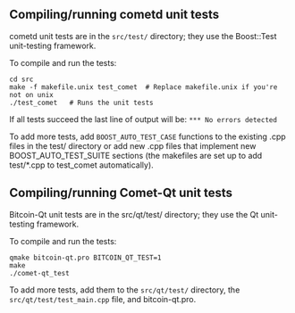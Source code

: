Compiling/running cometd unit tests
------------------------------------

cometd unit tests are in the `src/test/` directory; they
use the Boost::Test unit-testing framework.

To compile and run the tests:

	cd src
	make -f makefile.unix test_comet  # Replace makefile.unix if you're not on unix
	./test_comet   # Runs the unit tests

If all tests succeed the last line of output will be:
`*** No errors detected`

To add more tests, add `BOOST_AUTO_TEST_CASE` functions to the existing
.cpp files in the test/ directory or add new .cpp files that
implement new BOOST_AUTO_TEST_SUITE sections (the makefiles are
set up to add test/*.cpp to test_comet automatically).


Compiling/running Comet-Qt unit tests
---------------------------------------

Bitcoin-Qt unit tests are in the src/qt/test/ directory; they
use the Qt unit-testing framework.

To compile and run the tests:

	qmake bitcoin-qt.pro BITCOIN_QT_TEST=1
	make
	./comet-qt_test

To add more tests, add them to the `src/qt/test/` directory,
the `src/qt/test/test_main.cpp` file, and bitcoin-qt.pro.
